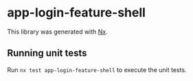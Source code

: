 # app-login-feature-shell

This library was generated with [Nx](https://nx.dev).

## Running unit tests

Run `nx test app-login-feature-shell` to execute the unit tests.
